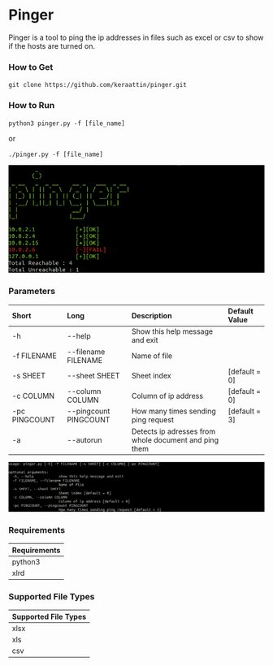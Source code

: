 # Pinger
Pinger is a tool to ping the ip addresses in files such as excel or csv to show if the hosts are turned on.

### How to Get
```
git clone https://github.com/keraattin/pinger.git
```

### How to Run
```
python3 pinger.py -f [file_name] 
```
or
```
./pinger.py -f [file_name]
```
![output](pictures/output.png)

### Parameters
| Short        | Long           | Description  | Default Value |
|:-----|:-----|:-----|:-----|
| -h | --help | Show this help message and exit |
| -f FILENAME | --filename FILENAME |   Name of file |
| -s SHEET | --sheet SHEET |  Sheet index | [default = 0] | 
| -c COLUMN | --column COLUMN | Column of ip address | [default = 0] |
| -pc PINGCOUNT | --pingcount PINGCOUNT | How many times sending ping request | [default = 3] |
| -a | --autorun | Detects ip adresses from whole document and ping them |  |

![output](pictures/help.png)

### Requirements
| Requirements |
| ------------- |
| python3 |
| xlrd | 

### Supported File Types
| Supported File Types |
| ------------- |
| xlsx |
| xls | 
| csv | 